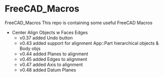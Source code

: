 # FreeCAD_Macros
FreeCAD_Macros
This repo is containing some useful FreeCAD Macros

- Center Align Objects w Faces Edges 
  - v0.37 added Undo button
  - v0.43 added support for alignment App::Part hierarchical objects & Body objs
  - v0.44 added Planes to alignment
  - v0.45 added Edges to alignment
  - v0.47 added Axis to alignment
  - v0.48 added Datum Planes

